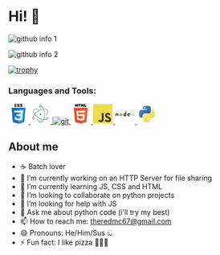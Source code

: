 # Hi! 👋

![github info 1](https://github-readme-stats.vercel.app/api?username=TheRedmc-Off&show_icons=true&theme=radical&include_all_commits=true)

![github info 2](https://github-readme-stats.vercel.app/api/top-langs/?username=TheRedmc-Off&theme=radical&langs_count=14&layout=compact)
  
[![trophy](https://github-profile-trophy.vercel.app/?username=TheRedmc-Off&theme=radical)](https://github.com/ryo-ma/github-profile-trophy)

<h3 align="left">Languages and Tools:</h3>
<p align="left"> <a href="https://www.w3schools.com/css/" target="_blank" rel="noreferrer"> <img src="https://raw.githubusercontent.com/devicons/devicon/master/icons/css3/css3-original-wordmark.svg" alt="css3" width="40" height="40"/> </a> <a href="https://www.electronjs.org" target="_blank" rel="noreferrer"> <img src="https://raw.githubusercontent.com/devicons/devicon/master/icons/electron/electron-original.svg" alt="electron" width="40" height="40"/> </a> <a href="https://git-scm.com/" target="_blank" rel="noreferrer"> <img src="https://www.vectorlogo.zone/logos/git-scm/git-scm-icon.svg" alt="git" width="40" height="40"/> </a> <a href="https://www.w3.org/html/" target="_blank" rel="noreferrer"> <img src="https://raw.githubusercontent.com/devicons/devicon/master/icons/html5/html5-original-wordmark.svg" alt="html5" width="40" height="40"/> </a> <a href="https://developer.mozilla.org/en-US/docs/Web/JavaScript" target="_blank" rel="noreferrer"> <img src="https://raw.githubusercontent.com/devicons/devicon/master/icons/javascript/javascript-original.svg" alt="javascript" width="40" height="40"/> </a> <a href="https://nodejs.org" target="_blank" rel="noreferrer"> <img src="https://raw.githubusercontent.com/devicons/devicon/master/icons/nodejs/nodejs-original-wordmark.svg" alt="nodejs" width="40" height="40"/> </a> <a href="https://www.python.org" target="_blank" rel="noreferrer"> <img src="https://raw.githubusercontent.com/devicons/devicon/master/icons/python/python-original.svg" alt="python" width="40" height="40"/> </a> </p>

## About me

* ☕ Batch lover
* 🔭 I’m currently working on an HTTP Server for file sharing
* 🌱 I’m currently learning JS, CSS and HTML
* 👯 I’m looking to collaborate on python projects
* 🤔 I’m looking for help with JS
* 💬 Ask me about python code (i'll try my best)
* 📫 How to reach me: theredmc67@gmail.com
* 😄 Pronouns: He/Him/Sus ඞ
* ⚡ Fun fact: I like pizza 🍕🍕🍕
